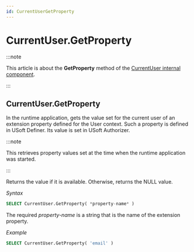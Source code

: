```yaml
---
id: CurrentUserGetProperty
---
```


# CurrentUser.GetProperty




:::note

This article is about the **GetProperty** method of the [CurrentUser internal component](/Extensions/CurrentUser_internal_component).

:::

## **CurrentUser.GetProperty**

In the runtime application, gets the value set for the current user of an extension property defined for the User context. Such a property is defined in USoft Definer. Its value is set in USoft Authorizer.


:::note

This retrieves property values set at the time when the runtime application was started.

:::

Returns the value if it is available. Otherwise, returns the NULL value.

*Syntax*

```sql
SELECT CurrentUser.GetProperty( *property-name* )
```

The required *property-name* is a string that is the name of the extension property.

*Example*

```sql
SELECT CurrentUser.GetProperty( 'email' )
```

 